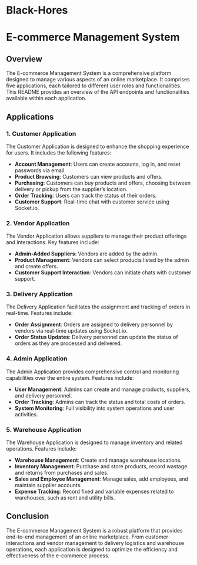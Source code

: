 # Black-Hores
# E-commerce Management System

## Overview
The E-commerce Management System is a comprehensive platform designed to manage various aspects of an online marketplace. It comprises five applications, each tailored to different user roles and functionalities. This README provides an overview of the API endpoints and functionalities available within each application.

## Applications

### 1. Customer Application
The Customer Application is designed to enhance the shopping experience for users. It includes the following features:
- **Account Management**: Users can create accounts, log in, and reset passwords via email.
- **Product Browsing**: Customers can view products and offers.
- **Purchasing**: Customers can buy products and offers, choosing between delivery or pickup from the supplier’s location.
- **Order Tracking**: Users can track the status of their orders.
- **Customer Support**: Real-time chat with customer service using Socket.io.

### 2. Vendor Application
The Vendor Application allows suppliers to manage their product offerings and interactions. Key features include:
- **Admin-Added Suppliers**: Vendors are added by the admin.
- **Product Management**: Vendors can select products listed by the admin and create offers.
- **Customer Support Interaction**: Vendors can initiate chats with customer support.

### 3. Delivery Application
The Delivery Application facilitates the assignment and tracking of orders in real-time. Features include:
- **Order Assignment**: Orders are assigned to delivery personnel by vendors via real-time updates using Socket.io.
- **Order Status Updates**: Delivery personnel can update the status of orders as they are processed and delivered.

### 4. Admin Application
The Admin Application provides comprehensive control and monitoring capabilities over the entire system. Features include:
- **User Management**: Admins can create and manage products, suppliers, and delivery personnel.
- **Order Tracking**: Admins can track the status and total costs of orders.
- **System Monitoring**: Full visibility into system operations and user activities.

### 5. Warehouse Application
The Warehouse Application is designed to manage inventory and related operations. Features include:
- **Warehouse Management**: Create and manage warehouse locations.
- **Inventory Management**: Purchase and store products, record wastage and returns from purchases and sales.
- **Sales and Employee Management**: Manage sales, add employees, and maintain supplier accounts.
- **Expense Tracking**: Record fixed and variable expenses related to warehouses, such as rent and utility bills.

## Conclusion
The E-commerce Management System is a robust platform that provides end-to-end management of an online marketplace. From customer interactions and vendor management to delivery logistics and warehouse operations, each application is designed to optimize the efficiency and effectiveness of the e-commerce process.
